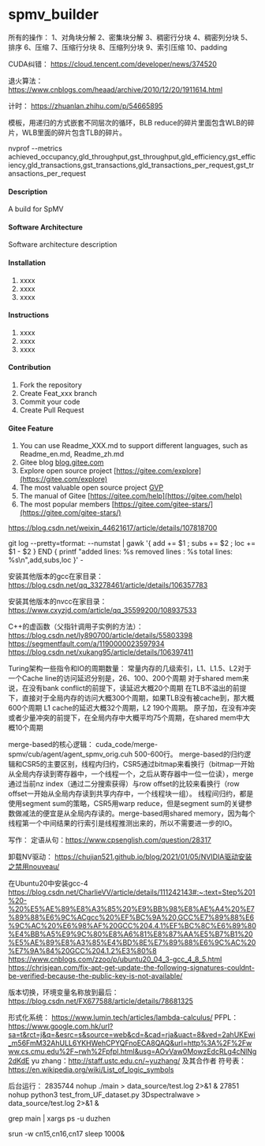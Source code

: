 # spmv_builder

所有的操作：
1、对角块分解
2、密集块分解
3、稠密行分块
4、稠密列分块
5、排序
6、压缩
7、压缩行分块
8、压缩列分块
9、索引压缩
10、padding

CUDA纠错：
https://cloud.tencent.com/developer/news/374520

退火算法：
https://www.cnblogs.com/heaad/archive/2010/12/20/1911614.html

计时：
https://zhuanlan.zhihu.com/p/54665895

模板，用递归的方式嵌套不同层次的循环，BLB reduce的碎片里面包含WLB的碎片，WLB里面的碎片包含TLB的碎片。

nvprof --metrics achieved_occupancy,gld_throughput,gst_throughput,gld_efficiency,gst_efficiency,gld_transactions,gst_transactions,gld_transactions_per_request,gst_transactions_per_request

#### Description
A build for SpMV

#### Software Architecture
Software architecture description

#### Installation

1.  xxxx
2.  xxxx
3.  xxxx

#### Instructions

1.  xxxx
2.  xxxx
3.  xxxx

#### Contribution

1.  Fork the repository
2.  Create Feat_xxx branch
3.  Commit your code
4.  Create Pull Request


#### Gitee Feature

1.  You can use Readme\_XXX.md to support different languages, such as Readme\_en.md, Readme\_zh.md
2.  Gitee blog [blog.gitee.com](https://blog.gitee.com)
3.  Explore open source project [https://gitee.com/explore](https://gitee.com/explore)
4.  The most valuable open source project [GVP](https://gitee.com/gvp)
5.  The manual of Gitee [https://gitee.com/help](https://gitee.com/help)
6.  The most popular members  [https://gitee.com/gitee-stars/](https://gitee.com/gitee-stars/)

https://blog.csdn.net/weixin_44621617/article/details/107818700

git log --pretty=tformat: --numstat | gawk '{ add += $1 ; subs += $2 ; loc += $1 - $2 } END { printf "added lines: %s removed lines : %s total lines: %s\n",add,subs,loc }' -

安装其他版本的gcc在家目录：
https://blog.csdn.net/qq_33278461/article/details/106357783

安装其他版本的nvcc在家目录：
https://www.cxyzjd.com/article/qq_35599200/108937533

C++的虚函数（父指针调用子实例的方法）：
https://blog.csdn.net/ly890700/article/details/55803398
https://segmentfault.com/a/1190000023597934
https://blog.csdn.net/xukang95/article/details/106397411

Turing架构一些指令和IO的周期数量：
常量内存的几级索引，L1、L1.5、L2对于一个Cache line的访问延迟分别是，26、100、200个周期
对于shared mem来说，在没有bank conflict的前提下，读延迟大概20个周期
在TLB不溢出的前提下，直接对于全局内存的访问大概300个周期，如果TLB没有被cache到，那大概600个周期
L1 cache的延迟大概32个周期，L2 190个周期。
原子加，在没有冲突或者少量冲突的前提下，在全局内存中大概平均75个周期，在shared mem中大概10个周期

merge-based的核心逻辑：
cuda_code/merge-spmv/cub/agent/agent_spmv_orig.cuh 500-600行。
merge-based的归约逻辑和CSR5的主要区别，线程内归约，CSR5通过bitmap来看换行（bitmap一开始从全局内存读到寄存器中，一个线程一个，之后从寄存器中一位一位读），merge通过当前nz index（通过二分搜索获得）与row offset的比较来看换行（row offset一开始从全局内存读到共享内存中，一个线程块一组）。
线程间归约，都是使用segment sum的策略，CSR5用warp reduce，但是segment sum的关键参数做减法的便宜是从全局内存读的。merge-based用shared memory，因为每个线程第一个中间结果的行索引是线程推测出来的，所以不需要进一步的IO。

写作：
定语从句：https://www.cpsenglish.com/question/28317

卸载NV驱动：
https://chujian521.github.io/blog/2021/01/05/NVIDIA驱动安装之禁用nouveau/

在Ubuntu20中安装gcc-4
https://blog.csdn.net/CharlieVV/article/details/111242143#:~:text=Step%201%20-%20%E5%AE%89%E8%A3%85%20%E9%BB%98%E8%AE%A4%20%E7%89%88%E6%9C%ACgcc%20%EF%BC%9A%20,GCC%E7%89%88%E6%9C%AC%20%E6%98%AF%20GCC%204.4.1%EF%BC%8C%E6%89%80%E4%BB%A5%E9%9C%80%E8%A6%81%E8%87%AA%E5%B7%B1%20%E5%AE%89%E8%A3%85%E4%BD%8E%E7%89%88%E6%9C%AC%20%E7%9A%84%20GCC%204.1.2%E3%80%8
https://www.cnblogs.com/zzoo/p/ubuntu20_04_3-gcc_4_8_5.html
https://chrisjean.com/fix-apt-get-update-the-following-signatures-couldnt-be-verified-because-the-public-key-is-not-available/

版本切换，环境变量名称放到最后：
https://blog.csdn.net/FX677588/article/details/78681325

形式化系统：
https://www.lumin.tech/articles/lambda-calculus/
PFPL：https://www.google.com.hk/url?sa=t&rct=j&q=&esrc=s&source=web&cd=&cad=rja&uact=8&ved=2ahUKEwi_m56FmM32AhULL6YKHWehCPYQFnoECA8QAQ&url=http%3A%2F%2Fwww.cs.cmu.edu%2F~rwh%2Fpfpl.html&usg=AOvVaw0MowzEdcRLg4cNlNg2dKdE
yu zhang：http://staff.ustc.edu.cn/~yuzhang/ 及其合作者
符号表：https://en.wikipedia.org/wiki/List_of_logic_symbols


后台运行：
2835744
nohup ./main > data_source/test.log 2>&1 &
27851
nohup python3 test_from_UF_dataset.py 3Dspectralwave > data_source/test.log 2>&1 &

grep main | xargs ps -u duzhen

srun -w cn15,cn16,cn17 sleep 1000&